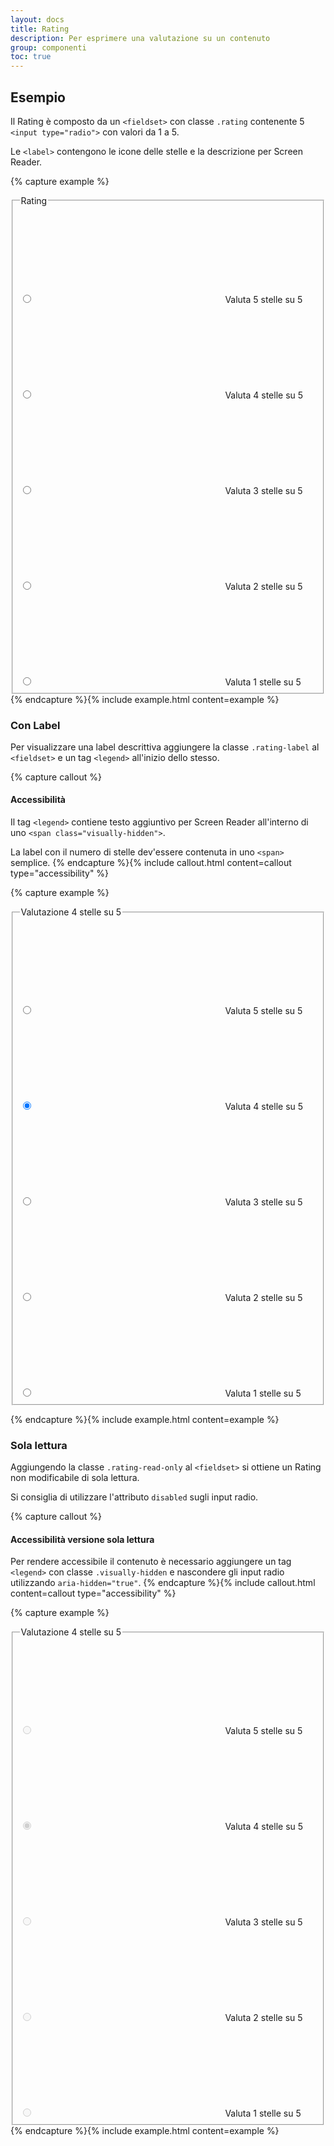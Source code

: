 ```yaml
---
layout: docs
title: Rating
description: Per esprimere una valutazione su un contenuto
group: componenti
toc: true
---
```


## Esempio

Il Rating è composto da un `<fieldset>` con classe `.rating` contenente 5 `<input type="radio">` con valori da 1 a 5.

Le `<label>` contengono le icone delle stelle e la descrizione per Screen Reader.

{% capture example %}

<fieldset class="rating">
  <legend>Rating</legend>
  <input type="radio" id="star5a" name="ratingA" value="5" />
  <label class = "full" for="star5a">
    <svg class="icon icon-sm"><use href="{{ site.baseurl }}/dist/svg/sprite.svg#it-star-full"></use></svg>
    <span class="visually-hidden">Valuta 5 stelle su 5</span>
  </label>
  <input type="radio" id="star4a" name="ratingA" value="4"/>
  <label class = "full" for="star4a">
    <svg class="icon icon-sm"><use href="{{ site.baseurl }}/dist/svg/sprite.svg#it-star-full"></use></svg>
    <span class="visually-hidden">Valuta 4 stelle su 5</span>
  </label>
  <input type="radio" id="star3a" name="ratingA" value="3" />
  <label class = "full" for="star3a">
    <svg class="icon icon-sm"><use href="{{ site.baseurl }}/dist/svg/sprite.svg#it-star-full"></use></svg>
    <span class="visually-hidden">Valuta 3 stelle su 5</span>
  </label>
  <input type="radio" id="star2a" name="ratingA" value="2" />
  <label class = "full" for="star2a">
    <svg class="icon icon-sm"><use href="{{ site.baseurl }}/dist/svg/sprite.svg#it-star-full"></use></svg>
    <span class="visually-hidden">Valuta 2 stelle su 5</span>
  </label>
  <input type="radio" id="star1a" name="ratingA" value="1" />
  <label class = "full" for="star1a">
    <svg class="icon icon-sm"><use href="{{ site.baseurl }}/dist/svg/sprite.svg#it-star-full"></use></svg>
    <span class="visually-hidden">Valuta 1 stelle su 5</span>
  </label>
</fieldset>
{% endcapture %}{% include example.html content=example %}

### Con Label

Per visualizzare una label descrittiva aggiungere la classe `.rating-label` al `<fieldset>` e un tag `<legend>` all'inizio dello stesso.

{% capture callout %}
#### Accessibilità

Il tag `<legend>` contiene testo aggiuntivo per Screen Reader all'interno di uno `<span class="visually-hidden">`.

La label con il numero di stelle dev'essere contenuta in uno `<span>` semplice.
{% endcapture %}{% include callout.html content=callout type="accessibility" %}

{% capture example %}

<fieldset class="rating rating-label">
  <legend><span class="visually-hidden">Valutazione</span> <span>4 stelle</span> <span class="visually-hidden">su 5</span></legend>
  <input type="radio" id="star5b" name="ratingB" value="5" />
  <label class = "full" for="star5b">
    <svg class="icon icon-sm"><use href="{{ site.baseurl }}/dist/svg/sprite.svg#it-star-full"></use></svg>
    <span class="visually-hidden">Valuta 5 stelle su 5</span>
  </label>
  <input type="radio" id="star4b" name="ratingB" value="4" checked/>
  <label class = "full" for="star4b">
    <svg class="icon icon-sm"><use href="{{ site.baseurl }}/dist/svg/sprite.svg#it-star-full"></use></svg>
    <span class="visually-hidden">Valuta 4 stelle su 5</span>
  </label>
  <input type="radio" id="star3b" name="ratingB" value="3" />
  <label class = "full" for="star3b">
    <svg class="icon icon-sm"><use href="{{ site.baseurl }}/dist/svg/sprite.svg#it-star-full"></use></svg>
    <span class="visually-hidden">Valuta 3 stelle su 5</span>
  </label>
  <input type="radio" id="star2b" name="ratingB" value="2" />
  <label class = "full" for="star2b">
    <svg class="icon icon-sm"><use href="{{ site.baseurl }}/dist/svg/sprite.svg#it-star-full"></use></svg>
    <span class="visually-hidden">Valuta 2 stelle su 5</span>
  </label>
  <input type="radio" id="star1b" name="ratingB" value="1" />
  <label class = "full" for="star1b">
    <svg class="icon icon-sm"><use href="{{ site.baseurl }}/dist/svg/sprite.svg#it-star-full"></use></svg>
    <span class="visually-hidden">Valuta 1 stelle su 5</span>
  </label>
</fieldset>

{% endcapture %}{% include example.html content=example %}

### Sola lettura

Aggiungendo la classe `.rating-read-only` al `<fieldset>` si ottiene un Rating non modificabile di sola lettura.

Si consiglia di utilizzare l'attributo `disabled` sugli input radio.

{% capture callout %}

#### Accessibilità versione sola lettura

Per rendere accessibile il contenuto è necessario aggiungere un tag `<legend>` con classe `.visually-hidden` e nascondere gli input radio utilizzando `aria-hidden="true"`.
{% endcapture %}{% include callout.html content=callout type="accessibility" %}

{% capture example %}

<fieldset class="rating rating-read-only">
  <legend class="visually-hidden">Valutazione 4 stelle su 5</legend>
  <input type="radio" id="star5c" name="ratingC" value="5" aria-hidden="true" disabled />
  <label class = "full" for="star5c">
    <svg class="icon icon-sm"><use href="{{ site.baseurl }}/dist/svg/sprite.svg#it-star-full"></use></svg>
    <span class="visually-hidden">Valuta 5 stelle su 5</span>
  </label>
  <input type="radio" id="star4c" name="ratingC" value="4" checked aria-hidden="true" disabled />
  <label class = "full" for="star4c">
    <svg class="icon icon-sm"><use href="{{ site.baseurl }}/dist/svg/sprite.svg#it-star-full"></use></svg>
    <span class="visually-hidden">Valuta 4 stelle su 5</span>
  </label>
  <input type="radio" id="star3c" name="ratingC" value="3" aria-hidden="true" disabled />
  <label class = "full" for="star3c">
    <svg class="icon icon-sm"><use href="{{ site.baseurl }}/dist/svg/sprite.svg#it-star-full"></use></svg>
    <span class="visually-hidden">Valuta 3 stelle su 5</span>
  </label>
  <input type="radio" id="star2c" name="ratingC" value="2" aria-hidden="true" disabled />
  <label class = "full" for="star2c">
    <svg class="icon icon-sm"><use href="{{ site.baseurl }}/dist/svg/sprite.svg#it-star-full"></use></svg>
    <span class="visually-hidden">Valuta 2 stelle su 5</span>
  </label>
  <input type="radio" id="star1c" name="ratingC" value="1" aria-hidden="true" disabled />
  <label class = "full" for="star1c">
    <svg class="icon icon-sm"><use href="{{ site.baseurl }}/dist/svg/sprite.svg#it-star-full"></use></svg>
    <span class="visually-hidden">Valuta 1 stelle su 5</span>
  </label>
</fieldset>
{% endcapture %}{% include example.html content=example %}
